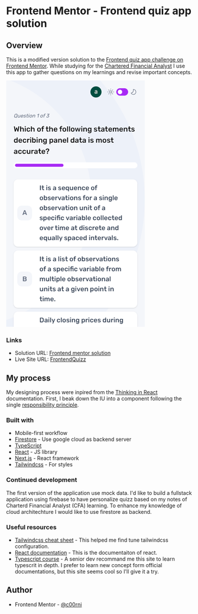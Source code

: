 # Frontend Mentor - Frontend quiz app solution

## Overview

This is a modified version solution to the [Frontend quiz app challenge on Frontend Mentor](https://www.frontendmentor.io/challenges/frontend-quiz-app-BE7xkzXQnU). While studying for the [Chartered Financial Analyst](https://www.cfainstitute.org/) I use this app to gather questions on my learnings and revise important concepts.

![Screenshop of the app](./playCFA.png)

### Links

- Solution URL: [Frontend mentor solution](https://www.frontendmentor.io/solutions/responsive-quizz-nextjs-tailwindcss-typescript-oQVQoO9Sh7)
- Live Site URL: [FrontendQuizz](https://cfaquizzpoc.netlify.app/)

## My process

My designing process were inpired from the [Thinking in React](https://react.dev/learn/thinking-in-react) documentation. First, I beak down the IU into a component
following the single [responsibility principle](https://en.wikipedia.org/wiki/Single_responsibility_principle).

### Built with

- Mobile-first workflow
- [Firestore](https://firebase.google.com/docs/firestore?hl=fr) - Use google cloud as backend server
- [TypeScript](https://www.typescriptlang.org/)
- [React](https://reactjs.org/) - JS library
- [Next.js](https://nextjs.org/) - React framework
- [Tailwindcss](https://tailwindcss.com/) - For styles

### Continued development

The first version of the application use mock data. I'd like to build a fullstack application using firebase to have personalize quizz based on my notes of Charterd Financial Analyst (CFA) learning. To enhance my knowledge
of cloud architechture I would like to use firestore as backend.

### Useful resources

- [Tailwindcss cheat sheet](https://nerdcave.com/tailwind-cheat-sheet) - This helped me find tune tailwindcss configuration.
- [React documentation](https://react.dev/learn/thinking-in-react) - This is the documentaiton of react.
- [Typescript course](https://www.codecademy.com/learn/learn-typescript) - A senior dev recommand me this site to learn typescrit in depth. I prefer to learn new concept form official documentations, but this site seems cool so I'll give it a try.

## Author

- Frontend Mentor - [@c00rni](https://www.frontendmentor.io/profile/c00rni)
